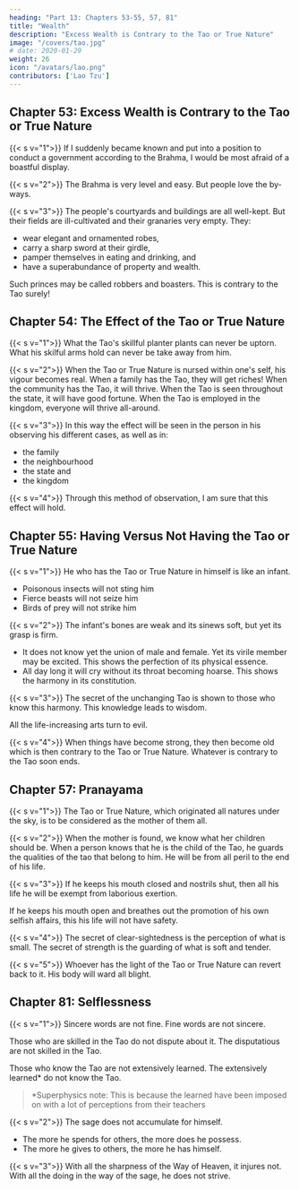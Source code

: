 ```yaml
---
heading: "Part 13: Chapters 53-55, 57, 81"
title: "Wealth"
description: "Excess Wealth is Contrary to the Tao or True Nature"
image: "/covers/tao.jpg"
# date: 2020-01-29
weight: 26
icon: "/avatars/lao.png"
contributors: ['Lao Tzu']
---
```






## Chapter 53: Excess Wealth is Contrary to the Tao or True Nature

{{< s v="1">}} If I suddenly became known and put into a position to conduct a government according to the Brahma, I <!-- Great Tao --> would be most afraid of a boastful display.


{{< s v="2">}} The Brahma <!-- great Tao (or way) --> is very level and easy. But people love the by-ways.


{{< s v="3">}} The people's courtyards and buildings are all well-kept. But their fields are ill-cultivated and their granaries very empty. They:
- wear elegant and ornamented robes, 
- carry a sharp sword at their girdle, 
- pamper themselves in eating and drinking, and 
- have a superabundance of property and wealth. 

Such princes may be called robbers and boasters. This is contrary to the Tao surely!


## Chapter 54: The Effect of the Tao or True Nature

{{< s v="1">}} What the Tao's skillful planter plants can never be uptorn. What his skilful arms hold can never be take away from him. 
 <!-- Sons shall bring in lengthening line,
 Sacrifices to his shrine. -->

{{< s v="2">}} When the Tao or True Nature is nursed within one's self, his vigour becomes real. 
When a family has the Tao, they will get riches!
When the community has the Tao, it will thrive.
When the Tao is seen throughout the state, it will have good fortune.
When the Tao is employed in the kingdom, everyone will thrive all-around.



{{< s v="3">}} In this way the effect will be seen in the person in his observing his different cases, as well as in:
- the family
- the neighbourhood
- the state and
- the kingdom



{{< s v="4">}} Through this method of observation, I am sure that this effect will hold.


## Chapter 55: Having Versus Not Having the Tao or True Nature


{{< s v="1">}} He who has the Tao or True Nature in himself<!--  abundantly the attributes of -->  is like an infant. 
- Poisonous insects will not sting him
- Fierce beasts will not seize him
- Birds of prey will not strike him


{{< s v="2">}} The infant's bones are weak and its sinews soft, but yet its grasp is firm. 
- It does not know yet the union of male and female. Yet its virile member may be excited. This shows the perfection of its physical essence.  
- All day long it will cry without its throat becoming hoarse. This shows the harmony in its constitution.


{{< s v="3">}} The secret of the unchanging Tao is shown to those who know this harmony. This knowledge leads to wisdom. 
<!--    And in the knowledge wisdom finds its throne. -->

All the life-increasing arts turn to evil. <!-- Where the mind makes the vital breath to burn, False is the strength, (and o'er it we should mourn. -->


{{< s v="4">}} When things have become strong, they then become old which is then contrary to the Tao or True Nature. Whatever is contrary to the Tao soon ends.



## Chapter 57: Pranayama


{{< s v="1">}} The Tao or True Nature, which originated all natures under the sky, is to be considered as the mother of them all.


{{< s v="2">}} When the mother is found, we know what her children should be. When a person knows that he is the child of the Tao, he guards the qualities of the tao that belong to him. He will be from all peril to the end of his life.


{{< s v="3">}} If he keeps his mouth closed and nostrils shut, then all his life he will be exempt from laborious exertion. 

If he keeps his mouth open and breathes out the promotion of his own selfish affairs, this his life will not have safety.


{{< s v="4">}} The secret of clear-sightedness is the perception of what is small. The secret of strength is the guarding of what is soft and tender.


{{< s v="5">}} Whoever has the light of the Tao or True Nature can revert back to it. His body will ward all blight.<!--  uses well his light,
   Reverting to its (source so) bright, -->
<!--  and hides the unchanging from men's sight. -->



## Chapter 81: Selflessness

{{< s v="1">}} Sincere words are not fine. Fine words are not sincere. 

Those who are skilled in the Tao do not dispute about it. The disputatious are not skilled in the Tao. 

Those who know the Tao are not extensively learned. The extensively learned* do not know the Tao.

> *Superphysics note: This is because the learned have been imposed on with a lot of perceptions from their teachers



{{< s v="2">}} The sage does not accumulate for himself. 
- The more he spends for others, the more does he possess.
- The more he gives to others, the more he has himself.


{{< s v="3">}} With all the sharpness of the Way of Heaven, it injures not. With all the doing in the way of the sage, he does not strive.
